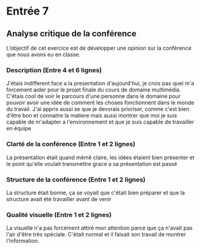 # Entrée 7
## Analyse critique de la conférence

L’objectif de cet exercice est de développer une opinion sur la conférence que nous avons eu en classe. 

### Description (Entre 4 et 6 lignes)
J'étais indifferent face a la presentation d'aujourd'hui, je crois pas quel m'a forcement aider pour le projet finale du cours de domaine multimédia. C'étais cool de voir le parcours d'une personne dans le domaine pour pouvoir avoir une idée de comment les choses fonctionnent dans le monde du travail. J'ai appris aussi se que je devvrais prioriser, comme c'est bien d'être bon et connaitre la matiere mais aussi montrer que moi je suis capable de m'adapter a l'environnement et que je suis capable de travailler en équipe
### Clarté de la conférence (Entre 1 et 2 lignes)
La présentation était quand mêmê claire, les idées étaient bien présenter et le point qu'elle voulait transmettre grace a sa présentation est passé

### Structure de la conférence (Entre 1 et 2 lignes)
La structure était bonne, ça se voyait que c'était bien préparer et que la structure avait été travailler avant de venir

### Qualité visuelle (Entre 1 et 2 lignes)
La visuelle n'a pas forcément attiré mon attention parce que ça n'avait pas l'air d'être très spéciale. C'était normal et il faisait son travail de montrer l'information.


